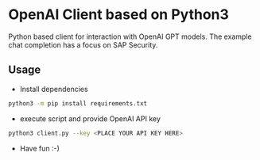 # OpenAI Client based on Python3
Python based client for interaction with OpenAI GPT models. The example chat completion has a focus on SAP Security.

## Usage

- Install dependencies
```bash
python3 -m pip install requirements.txt
```
- execute script and provide OpenAI API key
```bash
python3 client.py --key <PLACE YOUR API KEY HERE>
```
- Have fun :-)